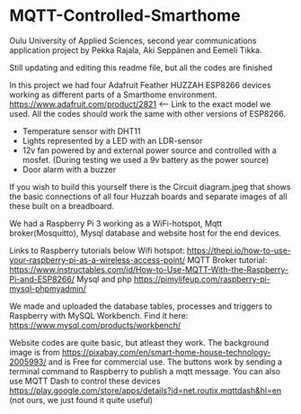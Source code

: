 # MQTT-Controlled-Smarthome
Oulu University of Applied Sciences, second year communications application project by Pekka Rajala, Aki Seppänen and Eemeli Tikka.

Still updating and editing this readme file, but all the codes are finished

In this project we had four Adafruit Feather HUZZAH ESP8266 devices working as different parts of a Smarthome environment.
https://www.adafruit.com/product/2821 <-- Link to the exact  model we used. 
All the codes should work the same with other versions of ESP8266.
- Temperature sensor with DHT11
- Lights represented by a LED with an LDR-sensor
- 12v fan powered by and external power source and controlled with a mosfet. (During testing we used a 9v battery as the power source)
- Door alarm with a buzzer

If you wish to build this yourself there is the Circuit diagram.jpeg that shows the basic connections of all four Huzzah boards and separate images of all these built on a breadboard.

We had a Raspberry Pi 3 working as a WiFi-hotspot, Mqtt broker(Mosquitto), Mysql database and website host for the end devices.

Links to Raspberry tutorials below
  Wifi hotspot: https://thepi.io/how-to-use-your-raspberry-pi-as-a-wireless-access-point/ 
  MQTT Broker tutorial: https://www.instructables.com/id/How-to-Use-MQTT-With-the-Raspberry-Pi-and-ESP8266/
  Mysql and php https://pimylifeup.com/raspberry-pi-mysql-phpmyadmin/

We made and uploaded the database tables, processes and triggers to Raspberry with MySQL Workbench. 
Find it here: https://www.mysql.com/products/workbench/

Website codes are quite basic, but atleast they work. The background image is from https://pixabay.com/en/smart-home-house-technology-2005993/ and is Free for commercial use.
The buttons work by sending a terminal command to Raspberry to publish a mqtt message.
You can also use MQTT Dash to control these devices https://play.google.com/store/apps/details?id=net.routix.mqttdash&hl=en (not ours, we just found it quite useful)
